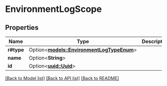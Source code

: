 # EnvironmentLogScope

## Properties

Name | Type | Description | Notes
------------ | ------------- | ------------- | -------------
**r#type** | Option<[**models::EnvironmentLogTypeEnum**](EnvironmentLogTypeEnum.md)> |  | [optional]
**name** | Option<**String**> |  | [optional]
**id** | Option<[**uuid::Uuid**](uuid::Uuid.md)> |  | [optional]

[[Back to Model list]](../README.md#documentation-for-models) [[Back to API list]](../README.md#documentation-for-api-endpoints) [[Back to README]](../README.md)


